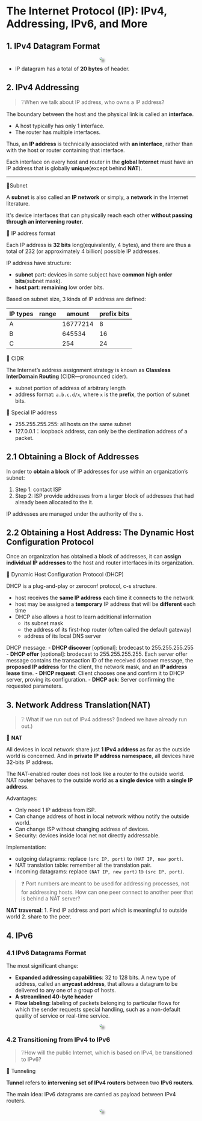 # The Internet Protocol (IP): IPv4, Addressing, IPv6, and More

## 1. IPv4 Datagram Format

<div class="autocb" style="text-align:center;"><img src="./3.IP.assets\autocb_0.png" style="zoom: 50%;box-shadow: rgba(0, 0, 0, 0.5) 10px 10px 10px; border-radius: 10px;" /></div>

- IP datagram has a total of **20 bytes** of header.

## 2. IPv4 Addressing

> ❔When we talk about IP address, who owns a IP address?
>
The boundary between the host and the physical link is called an **interface**.

- A host typically has only 1 interface.
- The router has multiple interfaces.

Thus, an **IP address** is technically associated with **an interface**, rather than with the host or router containing that interface.

Each interface on every host and router in the **global Internet** must have an IP address that is globally **unique**(except behind **NAT**).

---


🔘Subnet

A **subnet** is also called an **IP network** or simply, a **network** in the Internet literature.

It's device interfaces that can physically reach each other **without passing through an intervening router**.

🔘 IP address format

Each IP address is **32 bits**  long(equivalently, 4 bytes), and there are thus a total of 232 (or approximately 4 billion) possible IP addresses.

IP address have structure:

- **subnet** part: devices in same subject have **common high order bits**(subnet mask).
- **host part**: **remaining** low order bits.

Based on subnet size, 3 kinds of IP address are defined: 

| IP types | range | amount   | prefix bits |
| -------- | ----- | -------- | ----------- |
| A        |       | 16777214 | 8           |
| B        |       | 645534   | 16          |
| C        |       | 254      | 24          |



🔘 CIDR

The Internet’s address assignment strategy is known as **Classless InterDomain Routing** (CIDR—pronounced cider).

- subnet portion of address of arbitrary length
- address format: `a.b.c.d/x`, where `x` is the **prefix**, the portion of subnet bits.

🔘 Special IP address

- 255.255.255.255: all hosts on the same subnet
- 127.0.0.1：loopback address, can only be the destination address of a packet.

## 2.1 Obtaining a Block of Addresses

In order to **obtain a block** of IP addresses for use within an organization’s subnet:

1. Step 1: contact ISP
2. Step 2: ISP provide addresses from a larger block of addresses that had already been allocated to the it.

IP addresses are managed under the authority of the
s.

## 2.2 Obtaining a Host Address: The Dynamic Host Configuration Protocol

Once an organization has obtained a block of addresses, it can **assign individual IP addresses** to the host and router interfaces in its organization.

🔘 Dynamic Host Configuration Protocol (DHCP)

DHCP is a plug-and-play or zeroconf protocol, c-s structure.

- host receives the **same IP address** each time it connects to the network
- host may be assigned a **temporary** IP address that will be **different** each time
- DHCP also allows a host to learn additional information
    - its subnet mask
    - the address of its first-hop router (often called the default gateway)
    - address of its local DNS server


DHCP message:
    - **DHCP discover** [optional]: brodecast to 255.255.255.255
    - **DHCP offer** [optional]: brodecast to 255.255.255.255. Each server offer message contains the transaction ID of the received discover message, the **proposed IP address** for the client, the network mask, and an **IP address lease** time.
    - **DHCP request**: Client chooses one and confirm it to DHCP server, proving its configuration.
    - **DHCP ack**: Server confirming the requested parameters.

## 3. Network Address Translation(NAT)

> ❔ What if we run out of IPv4 address? (Indeed we have already run out.)

🔘 **NAT**

All devices in local network share just **1 IPv4 address** as far as the outside world is concerned. And in **private IP address namespace**, all devices have 32-bits IP address.  

The NAT-enabled router does not look like a router to the outside world. NAT router behaves to the outside world as **a single device** with **a single IP address**.

Advantages:

- Only need 1 IP address from ISP.
- Can change address of host in local network withou notify the outside world.
- Can change ISP without changing address of devices.
- Security: devices inside local net not directly addressable.

Implementation:

- outgoing datagrams: replace `(src IP, port)` to `(NAT IP, new port)`.
- NAT translation table: remember all the translation pair.
- incoming datagrams: replace `(NAT IP, new port)` to `(src IP, port)`.

> ❓ Port numbers are meant to be used for addressing processes, not for addressing hosts. How can one peer connect to another peer that is behind a NAT server?

**NAT traversal**: 1. Find IP address and port which is meaningful to outside world 2. share to the peer.

## 4. IPv6

### 4.1 IPv6 Datagrams Format

The most significant change:

- **Expanded addressing capabilities**: 32 to 128 bits. A new type of address, called an **anycast address**, that allows a datagram to be delivered to any one of a group of hosts.
- **A streamlined 40-byte header**
- **Flow labeling**: labeling of packets belonging to particular flows for which the sender requests special handling, such as a non-default quality of service or real-time service.

<div class="autocb" style="text-align:center;"><img src="./3.IP.assets\autocb_1.png" style="zoom: 50%;box-shadow: rgba(0, 0, 0, 0.5) 10px 10px 10px; border-radius: 10px;" /></div>

### 4.2 Transitioning from IPv4 to IPv6

> ❔How will the public Internet, which is based on IPv4, be transitioned to IPv6?

🔘 Tunneling

**Tunnel** refers to **intervening set of IPv4 routers** between two **IPv6 routers**.

The main idea: IPv6 datagrams are carried as payload between IPv4 routers. 

<div class="autocb" style="text-align:center;"><img src="./3.IP.assets\autocb_2.png" style="zoom: 50%;box-shadow: rgba(0, 0, 0, 0.5) 10px 10px 10px; border-radius: 10px;" /></div>